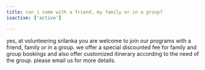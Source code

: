 ```yaml
---
title: can i come with a friend, my family or in a group?
isactive: ['active']

---
```


yes, at volunteering srilanka you are welcome to join our programs with a friend, family or in a group. we offer a special discounted fee for family and group bookings and also offer customized itinerary according to the need of the group. please email us for more details.